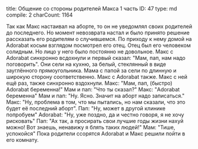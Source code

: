 title:          Общение со стороны родителей Макса 1 часть
ID:             47
type:           md
compile:        2
charCount:      1164


Так как Макс настаивал на аборте, то он не уведомлял своих родителей до последнего. Но момент невозврата настал и было принято решение рассказать его родителям о случившемся.
По приходу к нему домой на Adorabat косым взглядом посмотрел его отец.
Отец был его человеком солидным. Но лицо у него было постоянно не довольное.
Макс с Adorabat синхронно всдохнули и первый сказал: "Мам, пап, нам надо поговорить".
Они сели на кухню, за белый, стеклянный в виде зауглённого прямоугольника. Мама с папой за сели по длинную и широкую сторону соответственно. Макс с Adorabat также.
Макс с ней ещё раз, также синхронно вздохнули.
Макс: "Мам, пап, (быстро) Adorabat беременна!"
Мам и пап: "Что ты сказал?"
Макс: "Adorabat беременна"
Мам и пап: "Ну. Ясно. Значит на аборт надо записаться."
Макс: "Ну, проблема в том, что мы пытались, но нам сказали, что это будет её последний аборт".
Пап: "Ну, может в другой клинике попробуем"
Adorabat: "Ну, уже поздно, да и честно говоря, я не хочу рисковать"
Пап: "Ах так, а просирать свои лучшие годы жизни нахуй можно! Вот знаешь, ненавижу я блять таких людей!"
Мам: "Тише, успокойся"
Пока родители ссорятся Adorabat и Макс решили пойти в его комнату.